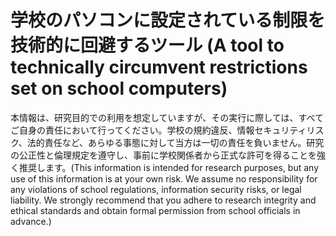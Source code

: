 # 学校のパソコンに設定されている制限を技術的に回避するツール (A tool to technically circumvent restrictions set on school computers)
本情報は、研究目的での利用を想定していますが、その実行に際しては、すべてご自身の責任において行ってください。学校の規約違反、情報セキュリティリスク、法的責任など、あらゆる事態に対して当方は一切の責任を負いません。研究の公正性と倫理規定を遵守し、事前に学校関係者から正式な許可を得ることを強く推奨します。(This information is intended for research purposes, but any use of this information is at your own risk. We assume no responsibility for any violations of school regulations, information security risks, or legal liability. We strongly recommend that you adhere to research integrity and ethical standards and obtain formal permission from school officials in advance.)

